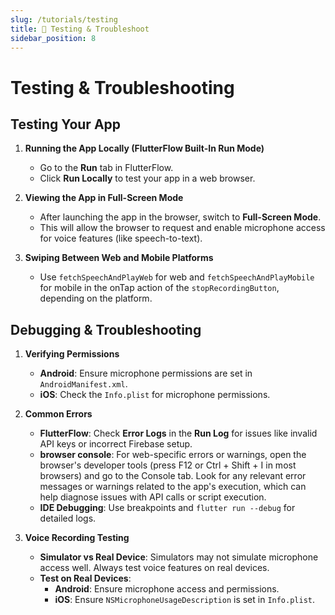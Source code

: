 ```yaml
---
slug: /tutorials/testing
title: 🚧 Testing & Troubleshoot
sidebar_position: 8
---
```


# Testing & Troubleshooting

## Testing Your App

1. **Running the App Locally (FlutterFlow Built-In Run Mode)**  
   - Go to the **Run** tab in FlutterFlow.
   - Click **Run Locally** to test your app in a web browser.

2. **Viewing the App in Full-Screen Mode**  
   - After launching the app in the browser, switch to **Full-Screen Mode**.  
   - This will allow the browser to request and enable microphone access for voice features (like speech-to-text).
   
  
3. **Swiping Between Web and Mobile Platforms**
   - Use `fetchSpeechAndPlayWeb` for web and `fetchSpeechAndPlayMobile` for mobile in the onTap action of the `stopRecordingButton`, depending on the platform.


## Debugging & Troubleshooting

1. **Verifying Permissions**
   - **Android**: Ensure microphone permissions are set in `AndroidManifest.xml`.
   - **iOS**: Check the `Info.plist` for microphone permissions.

2. **Common Errors**
   - **FlutterFlow**: Check **Error Logs** in the **Run Log** for issues like invalid API keys or incorrect Firebase setup.
   - **browser console**: For web-specific errors or warnings, open the browser's developer tools   (press F12 or Ctrl + Shift + I in most browsers) and go to the Console tab. Look for any relevant error messages or warnings related to the app's execution, which can help diagnose issues with API calls or script execution.
   - **IDE Debugging**: Use breakpoints and `flutter run --debug` for detailed logs.

3. **Voice Recording Testing**
   - **Simulator vs Real Device**: Simulators may not simulate microphone access well. Always test voice features on real devices.
   - **Test on Real Devices**:
     - **Android**: Ensure microphone access and permissions.
     - **iOS**: Ensure `NSMicrophoneUsageDescription` is set in `Info.plist`.